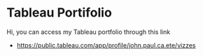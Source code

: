 # Tableau Portifolio

Hi, you can access my Tableau portfolio through this link
- https://public.tableau.com/app/profile/john.paul.ca.ete/vizzes
